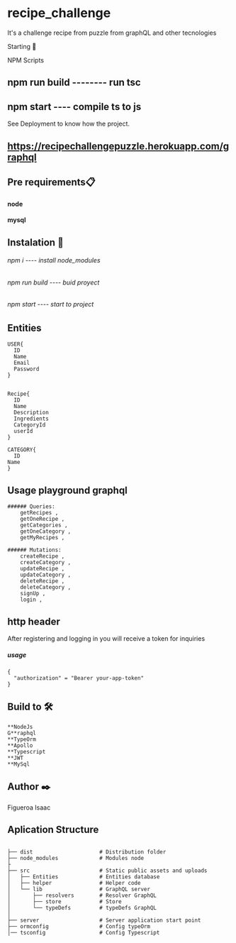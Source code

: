 

# recipe_challenge

It's a challenge recipe from puzzle from graphQL and other tecnologies


Starting 🚀

NPM Scripts

## npm run build -------- run tsc
## npm start ---- compile ts to js



See Deployment to know how the project.
## https://recipechallengepuzzle.herokuapp.com/graphql 




## Pre requirements📋

#### node
#### mysql


## Instalation 🔧

######  npm i ---- install node_modules
###### npm run build ---- buid proyect
######  npm start ---- start to project


## Entities

```
USER{
  ID
  Name
  Email
  Password
}


Recipe{
  ID
  Name
  Description
  Ingredients
  CategoryId
  userId 
}

CATEGORY{
  ID
Name
}
```
## Usage playground graphql 
```
###### Queries:
	getRecipes ,
	getOneRecipe ,
 	getCategories ,
	getOneCategory ,
	getMyRecipes ,

###### Mutations:
	createRecipe ,
	createCategory ,
	updateRecipe ,
	updateCategory ,
	deleteRecipe ,
	deleteCategory ,
	signUp ,
	login ,

```
## http header

After registering and logging in you will receive a token for inquiries

##### usage
```
{
  "authorization" = "Bearer your-app-token"
}
```



## Build to 🛠️
```
**NodeJs
G**raphql
**TypeOrm
**Apollo
**Typescript
**JWT
**MySql

```

## Author ✒️

Figueroa Isaac

## Aplication Structure


```

├── dist                     # Distribution folder
├── node_modules             # Modules node
├                                         
├── src                      # Static public assets and uploads
│   ├── Entities             # Entities database
│   ├── helper               # Helper code
│   └── lib                  # GraphQL server
│       ├── resolvers        # Resolver GraphQL 
│       ├── store            # Store
│       └── typeDefs         # typeDefs GraphQL
│               
├── server                   # Server application start point
├── ormconfig                # Config typeOrm 
│── tsconfig                 # Config Typescript


```